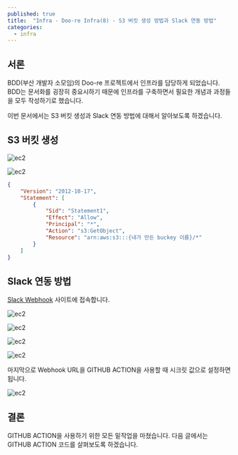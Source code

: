 ```yaml
---
published: true
title:  "Infra - Doo-re Infra(8) - S3 버킷 생성 방법과 Slack 연동 방법"
categories:
  - infra
---
```


## 서론

BDD(부산 개발자 소모임)의 Doo-re 프로젝트에서 인프라를 담당하게 되었습니다. BDD는 문서화를 굉장히 중요시하기 때문에 인프라를 구축하면서 필요한 개념과 과정들을 모두 작성하기로 했습니다.

이번 문서에서는 S3 버킷 생성과 Slack 연동 방법에 대해서 알아보도록 하겠습니다.

## S3 버킷 생성

![ec2](https://github.com/02ggang9/02ggang9.github.io/blob/master/_posts/images/infra/infra8/s3-1.png?raw=true)

![ec2](https://github.com/02ggang9/02ggang9.github.io/blob/master/_posts/images/infra/infra8/s3-2.png?raw=true)

~~~json
{
    "Version": "2012-10-17",
    "Statement": [
        {
            "Sid": "Statement1",
            "Effect": "Allow",
            "Principal": "*",
            "Action": "s3:GetObject",
            "Resource": "arn:aws:s3:::{내가 만든 buckey 이름}/*"
        }
    ]
}
~~~

## Slack 연동 방법

[Slack Webhook](https://api.slack.com/messaging/webhooks) 사이트에 접속합니다.

![ec2](https://github.com/02ggang9/02ggang9.github.io/blob/master/_posts/images/infra/infra8/slack1.png?raw=true)

![ec2](https://github.com/02ggang9/02ggang9.github.io/blob/master/_posts/images/infra/infra8/slack2.png?raw=true)

![ec2](https://github.com/02ggang9/02ggang9.github.io/blob/master/_posts/images/infra/infra8/slack3.png?raw=true)

![ec2](https://github.com/02ggang9/02ggang9.github.io/blob/master/_posts/images/infra/infra8/slack4.png?raw=true)

마지막으로 Webhook URL을 GITHUB ACTION을 사용할 때 시크릿 값으로 설정하면 됩니다.

![ec2](https://github.com/02ggang9/02ggang9.github.io/blob/master/_posts/images/infra/infra8/slack5.png?raw=true)


## 결론

GITHUB ACTION을 사용하기 위한 모든 밑작업을 마쳤습니다. 다음 글에서는 GITHUB ACTION 코드를 살펴보도록 하겠습니다.
